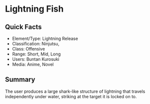 # Lightning Fish

## Quick Facts
- Element/Type: Lightning Release
- Classification: Ninjutsu,
- Class: Offensive
- Range: Short, Mid, Long
- Users: Buntan Kurosuki
- Media: Anime, Novel

## Summary
The user produces a large shark-like structure of lightning that travels independently under water, striking at the target it is locked on to.
